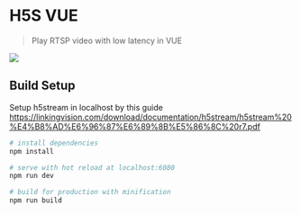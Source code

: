 # H5S VUE

> Play RTSP video with low latency in VUE

![](https://raw.githubusercontent.com/linkingvision/h5svue/master/doc/page.PNG)



## Build Setup

Setup h5stream in localhost by this guide
https://linkingvision.com/download/documentation/h5stream/h5stream%20%E4%B8%AD%E6%96%87%E6%89%8B%E5%86%8C%20r7.pdf

``` bash
# install dependencies
npm install

# serve with hot reload at localhost:6080
npm run dev

# build for production with minification
npm run build

